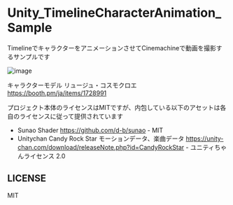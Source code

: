 # Unity_TimelineCharacterAnimation_Sample
TimelineでキャラクターをアニメーションさせてCinemachineで動画を撮影するサンプルです

![image](https://user-images.githubusercontent.com/15684519/181741538-8b10da3f-b3de-4131-a342-9a8f9f56994a.png)

キャラクターモデル リュージュ・コスモクロエ https://booth.pm/ja/items/1728991

プロジェクト本体のライセンスはMITですが、内包している以下のアセットは各自のライセンスに従って提供されています

- Sunao Shader https://github.com/d-b/sunao - MIT
- Unitychan Candy Rock Star モーションデータ、楽曲データ https://unity-chan.com/download/releaseNote.php?id=CandyRockStar - ユニティちゃんライセンス 2.0

## LICENSE
MIT

